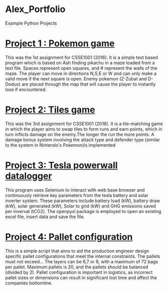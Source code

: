 # Alex_Portfolio
Example Python Projects 

# [Project 1 : Pokemon game](www.theage.com.au)
This was the 1st assignment for CSSE1001 (2016). It is a simple text based program which is based on Ash finding pikachu in a maze loaded from a text file. Spaces represent open squares, and # represent the walls of the maze. The player can move in directions N,S,E or W and can only make a valid move if the next square is open. Enemy pokemon (Z-Zubat and D-Doduo) are placed through the map that will cause the player to instantly lose if encountered.

# [Project 2:  Tiles game](www.theage.com.au)
This was the 3rd assignment for CSSE1001 (2016). It is a tile-matching game in which the player aims to swap tiles to form runs and earn points, which in turn inflicts damage on the enemy.The longer the run the more points. A damage bonus system involving the attack type and defender type (similar to the system in Nintendo's Pokemon)is implemented

# [Project 3:  Tesla powerwall datalogger](www.theage.com.au)
This program uses Selenium to interact with web base browser and continuously retrieve key parameters from the tesla battery and solar inverter system. These parameters include battery load (kW), battery draw (kW), solar generated (kW), Solar to grid (kW) and GHG emissions saved per inverval (tCO2). The openpyxl package is employed to open an existing excel file, insert data and save the file.    

# [Project 4:  Pallet configuration](www.theage.com.au)
This is a simple script that aims to aid the production engineer design specific pallet configurations that meet the internal constraints. 
The pallets must not exceed... The layers can be 6,7 or 8, with a maximum of 72 bags per pallet.  Maximum pallets is 20, and the pallets should be balanced (divided by 2). Pallet configuration is important in logistics, as incorrect
pallet sizes or dimensions can result in significant lost time and affect the companies bottomline. 
